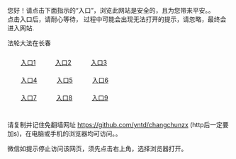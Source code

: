 您好！请点击下面指示的“入口”，浏览此网站是安全的，且为您带来平安。。 <br/>
点击入口后，请耐心等待， 过程中可能会出现无法打开的提示，请忽略，最终会进入网站. </br>

法轮大法在长春<br/>
<div style="padding:10px"><a style="margin:20px" target="_blank" href="https://dj1fbe4w3tvb0.cloudfront.net/2Qpsp?tcezathr" id="ccLink1" rel="nofollow">入口1</a> <a target="_blank" style="margin:20px" href="https://d3odgeupypcnj7.cloudfront.net/2Qpsp?bbpett" id="ccLink2" rel="nofollow">入口2</a> <a style="margin:20px" target="_blank" href="https://d3mh4dre38o07e.cloudfront.net/2Qpsp?yysala" id="ccLink3" rel="nofollow">入口3</a></div>

<div style="padding:10px" ><a style="margin:20px" target="_blank" href="https://dj1fbe4w3tvb0.cloudfront.net/2Qpsp?tcezathr" id="ccLink4" rel="nofollow">入口4</a> <a style="margin:20px" href="https://d3odgeupypcnj7.cloudfront.net/2Qpsp?bbpett" target="_blank" id="ccLink5" rel="nofollow">入口5</a> <a style="margin:20px" href="https://d3mh4dre38o07e.cloudfront.net/2Qpsp?yysala" target="_blank" id="ccLink6" rel="nofollow">入口6</a></div>

<div style="padding:10px"><a style="margin:20px" target="_blank" href="https://dj1fbe4w3tvb0.cloudfront.net/2Qpsp?tcezathr" id="ccLink7" rel="nofollow">入口7</a> <a style="margin:20px" href="https://d3odgeupypcnj7.cloudfront.net/2Qpsp?bbpett" target="_blank" id="ccLink8" rel="nofollow">入口8</a> <a style="margin:20px" target="_blank" href="https://d3mh4dre38o07e.cloudfront.net/2Qpsp?yysala" id="ccLink9" rel="nofollow">入口9</a></div>

<br/>



请复制并记住免翻墙网址 https://github.com/yntd/changchunzx (http后一定要加s)，在电脑或手机的浏览器均可访问。。<br/>

微信如提示停止访问该网页，须先点击右上角，选择浏览器打开。
